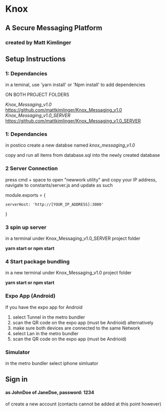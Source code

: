 # Knox
## A Secure Messaging Platform
### created by Matt Kimlinger
## Setup Instructions
 ### 1: Dependancies
in a teminal, use  'yarn install' or 'Npm install' to add dependencies

ON BOTH PROJECT FOLDERS

*Knox_Messaging_v1.0*
https://github.com/mattkimlinger/Knox_Messaging_v1.0
*Knox_Messaging_v1.0_SERVER*
https://github.com/mattkimlinger/Knox_Messaging_v1.0_SERVER

 ### 1: Dependancies
in postico create a new databse named
*knox_messaging_v1.0*

copy and run all items from database.sql into the newly created database

### 2 Server Connection
press cmd + space to open "newwork utility" and copy your IP address, navigate to constants/server.js and update as such

module.exports = { 

    serverHost: 'http://[YOUR_IP_ADDRESS]:3000'

}
### 3 spin up server
in a terminal under Knox_Messaging_v1.0_SERVER project folder

**yarn start  or npm start**

### 4 Start package bundling
in a new terminal under Knox_Messaging_v1.0 project folder

**yarn start  or npm start**


### Expo App (Android)
If you have the expo app for Android
1. select Tunnel in the metro bundler 
2. scan the QR code on the expo app (must be Andrioid)
alternatively 
1. make sure both devices are connected to the same Network
2. select Lan in the metro bundler 
2. scan the QR code on the expo app (must be Andrioid)
### Simulator
in the metro bundler select iphone simluator


## Sign in 
#### as JohnDoe of JaneDoe, password: 1234
of create a new account (contacts cannot be added at this point however)